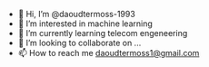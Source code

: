- 👋 Hi, I’m @daoudtermoss-1993
- 👀 I’m interested in machine learning
- 🌱 I’m currently learning telecom engeneering
- 💞️ I’m looking to collaborate on ...
- 📫 How to reach me daoudtermoss1@gmail.com

<!---
daoudtermoss-1993/daoudtermoss-1993 is a ✨ special ✨ repository because its `README.md` (this file) appears on your GitHub profile.
You can click the Preview link to take a look at your changes.
--->
